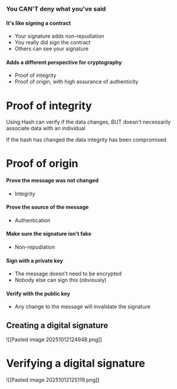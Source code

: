 ### You CAN'T deny what you've said

#### It's like signing a contract
- Your signature adds non-repudiation
- You really did sign the contract
- Others can see your signature

#### Adds a different perspective for cryptography
- Proof of integrity
- Proof of origin, with high assurance of authenticity

# Proof of integrity
Using Hash can verify if the data changes, BUT doesn't necessarily associate data with an individual 

If the hash has changed the data integrity has been compromised

# Proof of origin
#### Prove the message was not changed
- Integrity
#### Prove the source of the message 
- Authentication
#### Make sure the signature isn't fake
- Non-repudiation
#### Sign with a private key
- The message doesn't need to be encrypted
- Nobody else can sign this (obviously)
#### Verify with the public key
- Any change to the message will invalidate the signature

## Creating a digital signature

![[Pasted image 20251012124948.png]]

# Verifying a digital signature

![[Pasted image 20251012125119.png]]